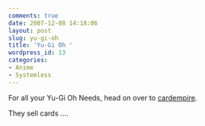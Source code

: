 ```yaml
---
comments: true
date: 2007-12-08 14:18:06
layout: post
slug: yu-gi-oh
title: 'Yu-Gi Oh '
wordpress_id: 13
categories:
- Anime
- Systemless
---
```


For all your Yu-Gi Oh Needs, head on over to [cardempire](http://www.cardempire.co.uk/).

They sell cards ....
